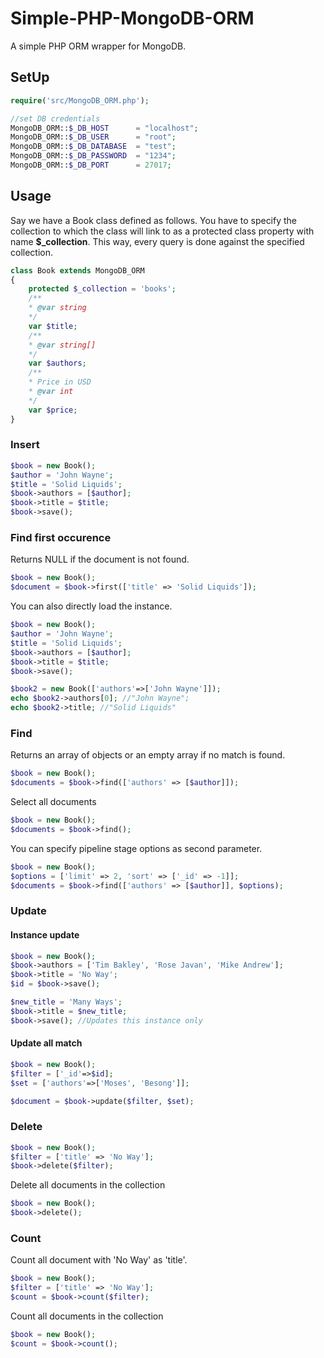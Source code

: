 # Simple-PHP-MongoDB-ORM
A simple PHP ORM wrapper for MongoDB.

## SetUp
```php
require('src/MongoDB_ORM.php');

//set DB credentials
MongoDB_ORM::$_DB_HOST      = "localhost";
MongoDB_ORM::$_DB_USER      = "root";
MongoDB_ORM::$_DB_DATABASE  = "test";
MongoDB_ORM::$_DB_PASSWORD  = "1234";
MongoDB_ORM::$_DB_PORT      = 27017;
```

## Usage

Say we have a Book class defined as follows. You have to specify the collection to which the class will link to as a protected class property with name **$_collection**. This way, every query is done against the specified collection.

```php
class Book extends MongoDB_ORM
{
	protected $_collection = 'books';
	/**
	* @var string
	*/
	var $title;
	/**
	* @var string[]
	*/
	var $authors;
	/**
	* Price in USD
	* @var int
	*/
	var $price;
}
```

### Insert

```php
$book = new Book();
$author = 'John Wayne';
$title = 'Solid Liquids';
$book->authors = [$author];
$book->title = $title;
$book->save();
```

### Find first occurence

Returns NULL if the document is not found.

```php
$book = new Book();
$document = $book->first(['title' => 'Solid Liquids']);
```

You can also directly load the instance.

```php
$book = new Book();
$author = 'John Wayne';
$title = 'Solid Liquids';
$book->authors = [$author];
$book->title = $title;
$book->save();

$book2 = new Book(['authors'=>['John Wayne']]);
echo $book2->authors[0]; //"John Wayne";
echo $book2->title; //"Solid Liquids"
```

### Find
Returns an array of objects or an empty array if no match is found.

```php
$book = new Book();
$documents = $book->find(['authors' => [$author]]);
```

Select all documents

```php
$book = new Book();
$documents = $book->find();
```

You can specify pipeline stage options as second parameter.

```php
$book = new Book();
$options = ['limit' => 2, 'sort' => ['_id' => -1]];
$documents = $book->find(['authors' => [$author]], $options);
```

### Update

#### Instance update

```php
$book = new Book();
$book->authors = ['Tim Bakley', 'Rose Javan', 'Mike Andrew'];
$book->title = 'No Way';
$id = $book->save();

$new_title = 'Many Ways';
$book->title = $new_title;
$book->save(); //Updates this instance only
```

#### Update all match

```php
$book = new Book();
$filter = ['_id'=>$id];
$set = ['authors'=>['Moses', 'Besong']];

$document = $book->update($filter, $set);
```

### Delete

```php
$book = new Book();
$filter = ['title' => 'No Way'];
$book->delete($filter);
```

Delete all documents in the collection

```php
$book = new Book();
$book->delete();
```

### Count

Count all document with 'No Way' as 'title'.
```php
$book = new Book();
$filter = ['title' => 'No Way'];
$count = $book->count($filter);
```

Count all documents in the collection

```php
$book = new Book();
$count = $book->count();
```
